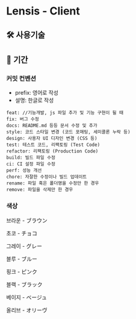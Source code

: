 # Lensis - Client

## 🛠 사용기술

## 📅 기간

### 커밋 컨벤션
- prefix: 영어로 작성
- 설명: 한글로 작성
```
feat: //기능개발, js 파일 추가 및 기능 구현이 될 때
fix: 버그 수정
docs: README.md 등등 문서 수정 및 추가
style: 코드 스타일 변경 (코드 포매팅, 세미콜론 누락 등)
design: 사용자 UI 디자인 변경 (CSS 등)
test: 테스트 코드, 리팩토링 (Test Code)
refactor: 리팩토링 (Production Code)
build: 빌드 파일 수정
ci: CI 설정 파일 수정
perf: 성능 개선
chore: 자잘한 수정이나 빌드 업데이트
rename: 파일 혹은 폴더명을 수정만 한 경우
remove: 파일을 삭제만 한 경우
```

### 색상

브라운 - ブラウン

초코 - チョコ

그레이 - グレー

블루 - ブルー

핑크 - ピンク

블랙 - ブラック

베이지 - ベージュ

올리브 - オリーヴ